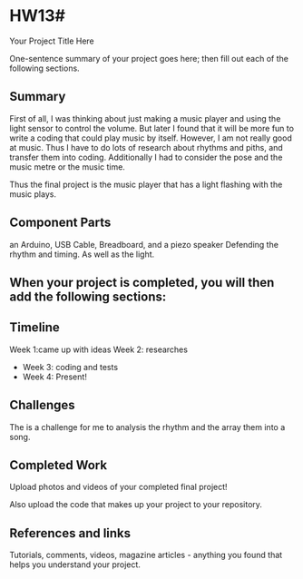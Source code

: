# HW13# 
Your Project Title Here

One-sentence summary of your project goes here; then fill out each of the following sections.

## Summary

First of all, I was thinking about just making a music player and using the light sensor to control the volume. But later I found that it will be more fun to write a coding that could play music by itself. However, I am not really good at music. Thus I have to do lots of research about rhythms and piths, and transfer them into coding. Additionally I had to consider the pose and the music metre or the music time.

Thus the final project is the music player that has a light flashing with the music plays.


## Component Parts
an Arduino, USB Cable, Breadboard, and a piezo speaker
Defending the rhythm and timing. As well as the light.

## When your project is completed, you will then add the following sections:

## Timeline

Week 1:came up with ideas
Week 2: researches 
- Week 3: coding and tests
- Week 4: Present!
 
## Challenges
 
The is a challenge for me to analysis the rhythm and the array them into a song.
## Completed Work

Upload photos and videos of your completed final project!

Also upload the code that makes up your project to your repository.

## References and links

Tutorials, comments, videos, magazine articles - anything you found that helps you understand your project.
